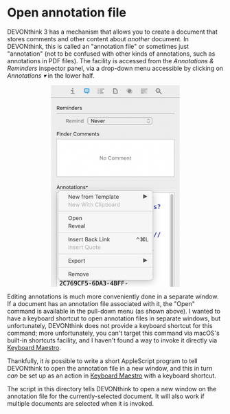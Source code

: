 # Open annotation file

DEVONthink 3 has a mechanism that allows you to create a document that stores comments and other content about _another_ document. In DEVONthink, this is called an "annotation file" or sometimes just "annotation" (not to be confused with other kinds of annotations, such as annotations in PDF files). The facility is accessed from the _Annotations & Reminders_ inspector panel, via a drop-down menu accessible by clicking on _Annotations ▾_ in the lower half.

<p align="center">
    <img align="center" width="300px" src="./annotations-drop-down.png">
<p>

Editing annotations is much more conveniently done in a separate window. If a document has an annotation file associated with it, the "Open" command is available in the pull-down menu (as shown above). I wanted to have a keyboard shortcut to open annotation files in separate windows, but unfortunately, DEVONthink does not provide a keyboard shortcut for this command; more unfortunately, you can't target this command via macOS's built-in shortcuts facility, and I haven't found a way to invoke it directly via [Keyboard Maestro](https://www.keyboardmaestro.com/main/).

Thankfully, it _is_ possible to write a short AppleScript program to tell DEVONthink to open the annotation file in a new window, and this in turn _can_ be set up as an action in [Keyboard Maestro](https://www.keyboardmaestro.com/main/) with a keyboard shortcut. 

The script in this directory tells DEVONthink to open a new window on the annotation file for the currently-selected document. It will also work if multiple documents are selected when it is invoked.

